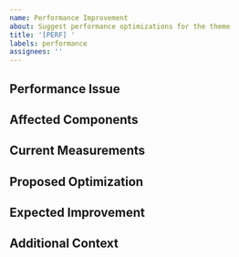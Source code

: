 ```yaml
---
name: Performance Improvement
about: Suggest performance optimizations for the theme
title: '[PERF] '
labels: performance
assignees: ''
---
```


## Performance Issue
<!-- Describe the current performance issue or bottleneck -->

## Affected Components
<!-- Which parts of the theme are affected? -->

## Current Measurements
<!-- If available, provide metrics showing the current performance (load time, Lighthouse scores, etc.) -->

## Proposed Optimization
<!-- Describe your suggested optimization approach -->

## Expected Improvement
<!-- What performance gains do you expect? -->

## Additional Context
<!-- Any other relevant information, including testing environments -->